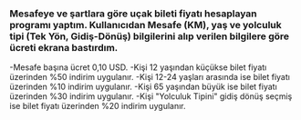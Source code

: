 ### Mesafeye ve şartlara göre uçak bileti fiyatı hesaplayan programı yaptım. Kullanıcıdan Mesafe (KM), yaş ve yolculuk tipi (Tek Yön, Gidiş-Dönüş) bilgilerini alıp verilen bilgilere göre ücreti ekrana bastırdım.
-Mesafe başına ücret 0,10 USD.
-Kişi 12 yaşından küçükse bilet fiyatı üzerinden %50 indirim uygulanır.
-Kişi 12-24 yaşları arasında ise bilet fiyatı üzerinden %10 indirim uygulanır.
-Kişi 65 yaşından büyük ise bilet fiyatı üzerinden %30 indirim uygulanır.
-Kişi "Yolculuk Tipini" gidiş dönüş seçmiş ise bilet fiyatı üzerinden %20 indirim uygulanır.